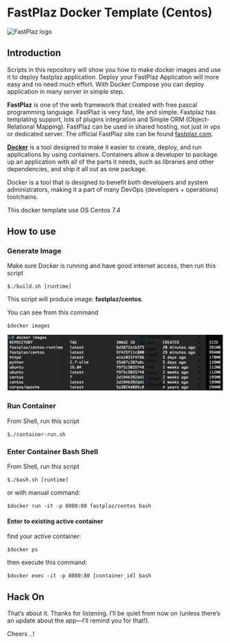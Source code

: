 # FastPlaz Docker Template (Centos)

![FastPlaz logo](http://fastplaz.com/logo-box.png)




## Introduction

Scripts in this repository will show you how to make docker images and use it to deploy fastplaz application. Deploy your FastPlaz Application will more easy and no need much effort. With Docker Compose you can deploy application in many server in simple step.

**FastPlaz** is one of the web framework that created with free pascal programming language. FastPlaz is very fast, lite and simple. Fastplaz has templating support, lots of plugins integration and Simple ORM (Object-Relational Mapping). FastPlaz can be used in shared hosting, not just in vps or dedicated server.
The official FastPlaz site can be found [fastplaz.com](http://www.fastplaz.com).

[**Docker**](http://www.fastplaz.com) is a tool designed to make it easier to create, deploy, and run applications by using containers. Containers allow a developer to package up an application with all of the parts it needs, such as libraries and other dependencies, and ship it all out as one package.

Docker is a tool that is designed to benefit both developers and system administrators, making it a part of many DevOps (developers + operations) toolchains.

This docker template use OS Centos 7.4

## How to use
### Generate Image

Make sure Docker is running and have good internet access, 
then run this script

```
$./build.sh [runtime]
```

This script will produce image: **fastplaz/centos**.

You can see from this command

```
$docker images
```

![Docker Images](files/img/docker-images.png)

### Run Container

From Shell, run this script

```
$./container-run.sh
```



### Enter Container Bash Shell

From Shell, run this script

```
$./bash.sh [runtime]
```

or with manual command:

```
$docker run -it -p 8080:80 fastplaz/centos bash
```

#### Enter to existing active container

find your active container:

```
$docker ps
```

then execute this command:

```
$docker exec -it -p 8080:80 [container_id] bash
```



## Hack On

That’s about it. Thanks for listening. I’ll be quiet from now on (unless there’s an update about the app—I’ll remind you for that!).

Cheers ..!



